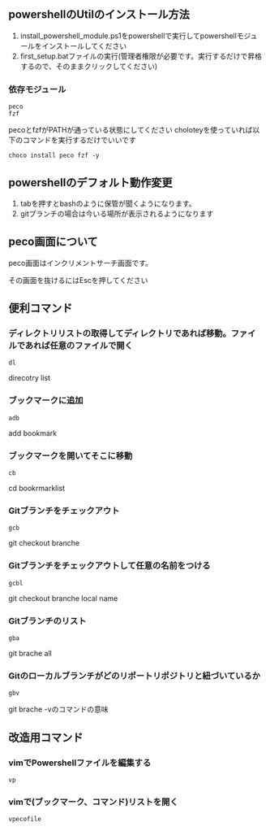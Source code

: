 

## powershellのUtilのインストール方法

1. install_powershell_module.ps1をpowershellで実行してpowershellモジュールをインストールしてください
2. first_setup.batファイルの実行(管理者権限が必要です。実行するだけで昇格するので、そのままクリックしてください)

### 依存モジュール
```
peco
fzf
```

pecoとfzfがPATHが通っている状態にしてください
choloteyを使っていれば以下のコマンドを実行するだけでいいです
```
choco install peco fzf -y
```

## powershellのデフォルト動作変更

1. tabを押すとbashのように保管が聞くようになります。
1. gitブランチの場合は今いる場所が表示されるようになります

## peco画面について
peco画面はインクリメントサーチ画面です。

その画面を抜けるにはEscを押してください

## 便利コマンド

### ディレクトリリストの取得してディレクトリであれば移動。ファイルであれば任意のファイルで開く
```
dl
```
direcotry list

### ブックマークに追加
```
adb
```
add bookmark

### ブックマークを開いてそこに移動
```
cb
```
cd bookrmarklist

### Gitブランチをチェックアウト
```
gcb
```
git checkout branche

### Gitブランチをチェックアウトして任意の名前をつける
```
gcbl
```
git checkout branche local name

### Gitブランチのリスト
```
gba
```
git brache all

### Gitのローカルブランチがどのリポートリポジトリと紐づいているか
```
gbv
```
git brache -vのコマンドの意味

## 改造用コマンド
### vimでPowershellファイルを編集する
```
vp
```

### vimで(ブックマーク、コマンド)リストを開く
```
vpecofile
```
